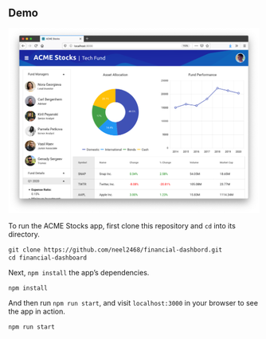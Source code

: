 ## Demo

![](/resources/app.png)

To run the ACME Stocks app, first clone this repository and `cd` into its directory.

```
git clone https://github.com/neel2468/financial-dashbord.git
cd financial-dashboard
```

Next, `npm install` the app’s dependencies.

```
npm install
```

And then run `npm run start`, and visit `localhost:3000` in your browser to see the app in action.

```
npm run start
```
